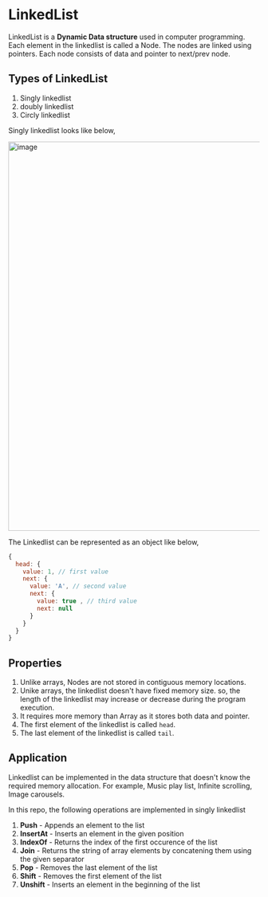 # LinkedList
LinkedList is a <b>Dynamic Data structure</b> used in computer programming. Each element in the linkedlist is called a Node. The nodes are linked using pointers.
Each node consists of data and pointer to next/prev node.

## Types of LinkedList
1. Singly linkedlist
2. doubly linkedlist
3. Circly linkedlist

Singly linkedlist looks like below,

<img width="781" alt="image" src="https://user-images.githubusercontent.com/17009300/173416283-0a4327a9-cb35-481f-a365-04167248c14e.png">

The Linkedlist can be represented as an object like below,
```js
{
  head: {
    value: 1, // first value
    next: {
      value: 'A', // second value
      next: {
        value: true , // third value
        next: null
      }
    }
  }
}
```

## Properties
1. Unlike arrays, Nodes are not stored in contiguous memory locations.
2. Unike arrays, the linkedlist doesn't have fixed memory size. so, the length of the linkedlist may increase or decrease during the program execution.
3. It requires more memory than Array as it stores both data and pointer.
4. The first element of the linkedlist is called `head`.
5. The last element of the linkedlist is called `tail`.

## Application
Linkedlist can be implemented in the data structure that doesn't know the required memory allocation. For example, Music play list, Infinite scrolling, Image carousels.

In this repo, the following operations are implemented in singly linkedlist
1. **Push** - Appends an element to the list
2. **InsertAt** - Inserts an element in the given position
3. **IndexOf** - Returns the index of the first occurence of the list
4. **Join** - Returns the string of array elements by concatening them using the given separator
5. **Pop** - Removes the last element of the list
6. **Shift** - Removes the first element of the list
7. **Unshift** - Inserts an element in the beginning of the list
